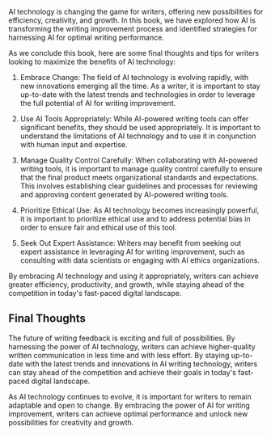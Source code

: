 
AI technology is changing the game for writers, offering new possibilities for efficiency, creativity, and growth. In this book, we have explored how AI is transforming the writing improvement process and identified strategies for harnessing AI for optimal writing performance.

As we conclude this book, here are some final thoughts and tips for writers looking to maximize the benefits of AI technology:

1. Embrace Change: The field of AI technology is evolving rapidly, with new innovations emerging all the time. As a writer, it is important to stay up-to-date with the latest trends and technologies in order to leverage the full potential of AI for writing improvement.

2. Use AI Tools Appropriately: While AI-powered writing tools can offer significant benefits, they should be used appropriately. It is important to understand the limitations of AI technology and to use it in conjunction with human input and expertise.

3. Manage Quality Control Carefully: When collaborating with AI-powered writing tools, it is important to manage quality control carefully to ensure that the final product meets organizational standards and expectations. This involves establishing clear guidelines and processes for reviewing and approving content generated by AI-powered writing tools.

4. Prioritize Ethical Use: As AI technology becomes increasingly powerful, it is important to prioritize ethical use and to address potential bias in order to ensure fair and ethical use of this tool.

5. Seek Out Expert Assistance: Writers may benefit from seeking out expert assistance in leveraging AI for writing improvement, such as consulting with data scientists or engaging with AI ethics organizations.

By embracing AI technology and using it appropriately, writers can achieve greater efficiency, productivity, and growth, while staying ahead of the competition in today's fast-paced digital landscape.

Final Thoughts
--------------

The future of writing feedback is exciting and full of possibilities. By harnessing the power of AI technology, writers can achieve higher-quality written communication in less time and with less effort. By staying up-to-date with the latest trends and innovations in AI writing technology, writers can stay ahead of the competition and achieve their goals in today's fast-paced digital landscape.

As AI technology continues to evolve, it is important for writers to remain adaptable and open to change. By embracing the power of AI for writing improvement, writers can achieve optimal performance and unlock new possibilities for creativity and growth.

